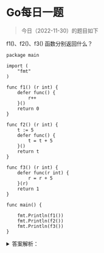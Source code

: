 # Go每日一题

> 今日（2022-11-30）的题目如下

f1()、f2()、f3() 函数分别返回什么？


```golang
package main

import (
	"fmt"
)

func f1() (r int) {
	defer func() {
		r++
	}()
	return 0
}

func f2() (r int) {
	t := 5
	defer func() {
		t = t + 5
	}()
	return t
}

func f3() (r int) {
	defer func(r int) {
		r = r + 5
	}(r)
	return 1
}

func main() {

	fmt.Println(f1())
	fmt.Println(f2())
	fmt.Println(f3())
}
```


<details>
<summary>答案解析：</summary>

参考答案及解析：1 5 1。

知识点：defer、返回值。
</details>
